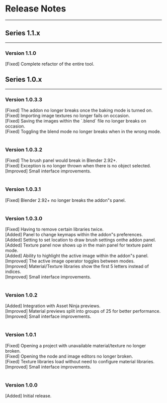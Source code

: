 # Release Notes

---

<div class="round-box">

  <h2>Series 1.1.x</h2>
  <hr>
  <h3>Version 1.1.0</h3>

  <span>
    <span class="release_notes cl-fixed">[Fixed]</span>
    Complete refactor of the entire tool.
    <br style="display: block; margin: 2px 0;">
  </span>

</div>

<div class="round-box">

  <h2>Series 1.0.x</h2>
  <hr>
  <h3>Version 1.0.3.3</h3>

  <span>
    <span class="release_notes cl-fixed">[Fixed]</span>
    The addon no longer breaks once the baking mode is turned on.  
    <br style="display: block; margin: 2px 0;">
  </span>
  <span>
    <span class="release_notes cl-fixed">[Fixed]</span>
    Importing image textures no longer fails on occasion.  
    <br style="display: block; margin: 2px 0;">
  </span>
  <span>
    <span class="release_notes cl-fixed">[Fixed]</span>
    Saving the images within the `.blend` file no longer breaks on occasion.  
    <br style="display: block; margin: 2px 0;">
  </span>
  <span>
    <span class="release_notes cl-fixed">[Fixed]</span>
    Toggling the blend mode no longer breaks when in the wrong mode.
    <br style="display: block; margin: 2px 0;">
  </span>

  <br>
  <h3>Version 1.0.3.2</h3>

  <span>
    <span class="release_notes cl-fixed">[Fixed]</span>
    The brush panel would break in Blender 2.92+.  
    <br style="display: block; margin: 2px 0;">
  </span>
  <span>
    <span class="release_notes cl-fixed">[Fixed]</span>
    Exception is no longer thrown when there is no object selected.  
    <br style="display: block; margin: 2px 0;">
  </span>
  <span>
    <span class="release_notes cl-improved">[Improved]</span>
    Small interface improvements.
    <br style="display: block; margin: 2px 0;">
  </span>

  <br>
  <h3>Version 1.0.3.1</h3>

  <span>
    <span class="release_notes cl-fixed">[Fixed]</span>
    Blender 2.92+ no longer breaks the addon"s panel.
    <br style="display: block; margin: 2px 0;">
  </span>

  <br>
  <h3>Version 1.0.3.0</h3>

  <span>
    <span class="release_notes cl-fixed">[Fixed]</span>
    Having to remove certain libraries twice.  
    <br style="display: block; margin: 2px 0;">
  </span>
  <span>
    <span class="release_notes cl-added">[Added]</span>
    Panel to change keymaps within the addon"s preferences.  
    <br style="display: block; margin: 2px 0;">
  </span>
  <span>
    <span class="release_notes cl-added">[Added]</span>
    Setting to set location to draw brush settings onthe addon panel.  
    <br style="display: block; margin: 2px 0;">
  </span>
  <span>
    <span class="release_notes cl-added">[Added]</span>
    Texture panel now shows up in the main panel for texture paint mode.  
    <br style="display: block; margin: 2px 0;">
  </span>
  <span>
    <span class="release_notes cl-added">[Added]</span>
    Ability to highlight the active image within the addon"s panel.  
    <br style="display: block; margin: 2px 0;">
  </span>
  <span>
    <span class="release_notes cl-improved">[Improved]</span>
    The active image operator toggles between modes.  
    <br style="display: block; margin: 2px 0;">
  </span>
  <span>
    <span class="release_notes cl-improved">[Improved]</span>
    Material/Texture libraries show the first 5 letters instead of indices.  
    <br style="display: block; margin: 2px 0;">
  </span>
  <span>
    <span class="release_notes cl-improved">[Improved]</span>
    Small interface improvements.
    <br style="display: block; margin: 2px 0;">
  </span>

  <br>
  <h3>Version 1.0.2</h3>

  <span>
    <span class="release_notes cl-added">[Added]</span>
    Integration with Asset Ninja previews.  
    <br style="display: block; margin: 2px 0;">
  </span>
  <span>
    <span class="release_notes cl-improved">[Improved]</span>
    Material previews split into groups of 25 for better performance.  
    <br style="display: block; margin: 2px 0;">
  </span>
  <span>
    <span class="release_notes cl-improved">[Improved]</span>
    Small interface improvements.
    <br style="display: block; margin: 2px 0;">
  </span>

  <br>
  <h3>Version 1.0.1</h3>

  <span>
    <span class="release_notes cl-fixed">[Fixed]</span>
    Opening a project with unavailable material/texture no longer broken.  
    <br style="display: block; margin: 2px 0;">
  </span>
  <span>
    <span class="release_notes cl-fixed">[Fixed]</span>
    Opening the node and image editors no longer broken.  
    <br style="display: block; margin: 2px 0;">
  </span>
  <span>
    <span class="release_notes cl-fixed">[Fixed]</span>
    Texture libraries load without need to configure material libraries.  
    <br style="display: block; margin: 2px 0;">
  </span>
  <span>
    <span class="release_notes cl-improved">[Improved]</span>
    Small interface improvements.
    <br style="display: block; margin: 2px 0;">
  </span>

  <br>
  <h3>Version 1.0.0</h3>

  <span>
    <span class="release_notes cl-plain">[Added]</span>
    Initial release.
    <br style="display: block; margin: 2px 0;">
  </span>

</div>
